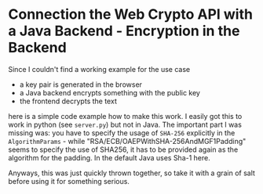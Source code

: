 # Connection the Web Crypto API with a Java Backend - Encryption in the Backend

Since I couldn't find a working example for the use case
- a key pair is generated in the browser
- a Java backend encrypts something with the public key
- the frontend decrypts the text

here is a simple code example how to make this work.
I easily got this to work in python (see `server.py`) but not in Java.
The important part I was missing was: you have to specify the usage of `SHA-256` explicitly in the `AlgorithmParams` - while "RSA/ECB/OAEPWithSHA-256AndMGF1Padding" seems to specify the use of SHA256, it has to be provided again as the algorithm for the padding. In the default Java uses Sha-1 here.

Anyways, this was just quickly thrown together, so take it with a grain of salt before using it for something serious.
